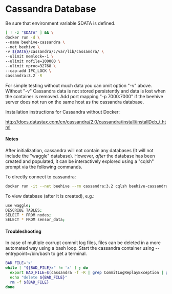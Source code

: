 <!--
waggle_topic=Waggle/Beehive/Service
-->

# Cassandra Database

Be sure that environment variable $DATA is defined.
```bash
[ ! -z "$DATA" ] && \
docker run -d \
--name beehive-cassandra \
--net beehive \
-v ${DATA}/cassandra/:/var/lib/cassandra/ \
--ulimit memlock=-1 \
--ulimit nofile=100000 \
--ulimit nproc=32768 \
--cap-add IPC_LOCK \
cassandra:3.2 -R
```
For simple testing without much data you can omit option "-v" above. Without "-v" Cassandra data is not stored persistently and data is lost when the container is removed. Add port mapping "-p 7000:7000" if the beehive server does not run on the same host as the cassandra database.


Installation instructions for Cassandra without Docker:

http://docs.datastax.com/en/cassandra/2.0/cassandra/install/installDeb_t.html


#### Notes

After initialization, cassandra will not contain any databases (It will not include the "waggle" database).  However, *after* the database has been created and populated, it can be interactively explored using a "cqlsh" prompt via the following commands.

To directly connect to cassandra:
```bash
docker run -it --net beehive --rm cassandra:3.2 cqlsh beehive-cassandra
```
To view database (after it is created), e.g.:
```bash
use waggle;
DESCRIBE TABLES;
SELECT * FROM nodes;
SELECT * FROM sensor_data;
```


#### Troubleshooting

In case of multiple corrupt commit log files, files can be deleted in a more automated way using a bash loop. Start the cassandra container using --entrypoint=/bin/bash to get a terminal.

```bash
BAD_FILE='x'
while [ "${BAD_FILE}x" != 'x' ] ; do
  export BAD_FILE=$(cassandra -f -R | grep CommitLogReplayException | grep -o "/var/lib/cassandra/commitlog/CommitLog-6-[0-9]*.log")
  echo "delete ${BAD_FILE}"
  rm -f ${BAD_FILE}
done
```
